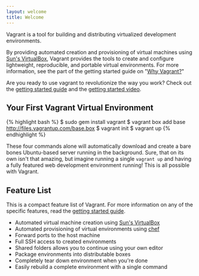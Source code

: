 ```yaml
---
layout: welcome
title: Welcome
---
```

Vagrant is a tool for building and distributing virtualized development environments.

By providing automated creation and provisioning of virtual machines
using [Sun's VirtualBox](http://www.virtualbox.org), Vagrant provides
the tools to create and configure lightweight, reproducible, and portable
virtual environments. For more information, see the part of the
getting started guide on "[Why Vagrant?](/docs/getting-started/why.html)"

Are you ready to use vagrant to revolutionize the way you work? Check out
the [getting started guide](/docs/getting-started/index.html) and the
[getting started video](http://vimeo.com/9976342).

## Your First Vagrant Virtual Environment

{% highlight bash %}
$ sudo gem install vagrant
$ vagrant box add base http://files.vagrantup.com/base.box
$ vagrant init
$ vagrant up
{% endhighlight %}

These four commands alone will automatically download and create a bare bones
Ubuntu-based server running in the background. Sure, that on its own isn't
that amazing, but imagine running a single `vagrant up` and having a fully
featured web development environment running! This is all possible with Vagrant.

## Feature List

This is a compact feature list of Vagrant. For more information on any of
the specific features, read the [getting started guide](/docs/getting-started/index.html).

* Automated virtual machine creation using [Sun's VirtualBox](http://www.virtualbox.org)
* Automated provisioning of virtual environments using [chef](http://www.opscode.com/chef)
* Forward ports to the host machine
* Full SSH access to created environments
* Shared folders allows you to continue using your own editor
* Package environments into distributable boxes
* Completely tear down environment when you're done
* Easily rebuild a complete environment with a single command
